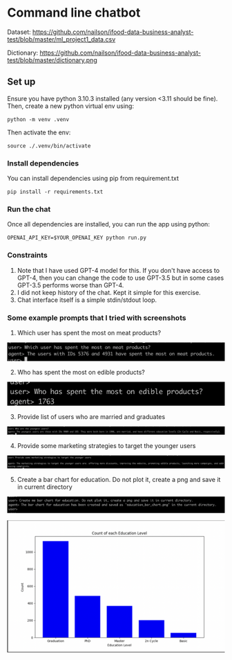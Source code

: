 # Command line chatbot 

Dataset: https://github.com/nailson/ifood-data-business-analyst-test/blob/master/ml_project1_data.csv

Dictionary: https://github.com/nailson/ifood-data-business-analyst-test/blob/master/dictionary.png

## Set up

Ensure you have python 3.10.3 installed (any version <3.11 should be fine). Then, create a new python virtual env using:

```
python -m venv .venv
```

Then activate the env:

```
source ./.venv/bin/activate
```

### Install dependencies

You can install dependencies using pip from requirement.txt

```
pip install -r requirements.txt
```

### Run the chat

Once all dependencies are installed, you can run the app using python:

```
OPENAI_API_KEY=$YOUR_OPENAI_KEY python run.py
```

### Constraints

1. Note that I have used GPT-4 model for this. If you don't have access to GPT-4, then you can change the code to use GPT-3.5 but in some cases GPT-3.5 performs worse than GPT-4. 
2. I did not keep history of the chat. Kept it simple for this exercise.
3. Chat interface itself is a simple stdin/stdout loop. 

### Some example prompts that I tried with screenshots

1. Which user has spent the most on meat products?

![Which user has spent the most on meat products?](./images/Screenshot%202023-10-16%20at%2014.14.33.png)


2. Who has spent the most on edible products?

![Who has spent the most on edible products?](./images/Screenshot%202023-10-16%20at%2014.16.30.png)


3. Provide list of users who are married and graduates

![Provide list of users who are married and graduates](./images/Screenshot%202023-10-16%20at%2014.18.23.png)


4. Provide some marketing strategies to target the younger users

![Provide some marketing strategies to target the younger users](./images/Screenshot%202023-10-16%20at%2014.23.49.png)

5. Create a bar chart for education. Do not plot it, create a png and save it in current directory


![Create a bar chart for education. Do not plot it, create a png and save it in current directory](./images/Screenshot%202023-10-16%20at%2014.24.57.png)

![Bar chart on education](./images/Screenshot%202023-10-16%20at%2014.42.20.png)










